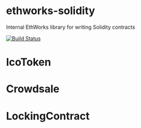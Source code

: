 # ethworks-solidity
Internal EthWorks library for writing Solidity contracts

[![Build Status](https://travis-ci.com/EthWorks/ethworks-solidity.svg?branch=master)](https://travis-ci.com/EthWorks/ethworks-solidity)

# IcoToken

# Crowdsale

# LockingContract
